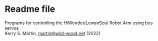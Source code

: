 # Readme file
Programs for controlling the HiWonder/LewanSoul Robot Arm using bus servos  
Kerry S. Martin, martin@wild-wood.net (2022)